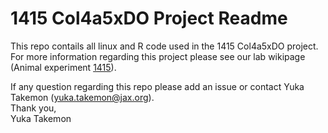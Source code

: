 # 1415 Col4a5xDO Project Readme

This repo contails all linux and R code used in the 1415 Col4a5xDO project. For more information regarding this project please see our lab wikipage (Animal experiment [1415](http://korstanjelabwiki.jax.org/wiki/index.php5/14-15)). 

If any question regarding this repo please add an issue or contact Yuka Takemon (yuka.takemon@jax.org). <br />
Thank you, <br />
Yuka Takemon
